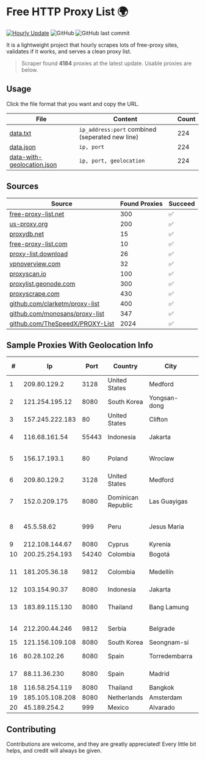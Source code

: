 
# Free HTTP Proxy List 🌍

[![Hourly Update](https://github.com/mertguvencli/http-proxy-list/actions/workflows/main.yml/badge.svg?branch=main)](https://github.com/mertguvencli/http-proxy-list/actions/workflows/main.yml)
![GitHub](https://img.shields.io/github/license/mertguvencli/http-proxy-list)
![GitHub last commit](https://img.shields.io/github/last-commit/mertguvencli/http-proxy-list)

It is a lightweight project that hourly scrapes lots of free-proxy sites, validates if it works, and serves a clean proxy list.


> Scraper found **4184** proxies at the latest update. Usable proxies are below.

## Usage

Click the file format that you want and copy the URL.


|File|Content|Count|
|----|-------|-----|
|[data.txt](https://raw.githubusercontent.com/mertguvencli/http-proxy-list/main/proxy-list/data.txt)|`ip_address:port` combined (seperated new line)|224|
|[data.json](https://raw.githubusercontent.com/mertguvencli/http-proxy-list/main/proxy-list/data.json)|`ip, port`|224|
|[data-with-geolocation.json](https://raw.githubusercontent.com/mertguvencli/http-proxy-list/main/proxy-list/data-with-geolocation.json)|`ip, port, geolocation`|224|

## Sources

|Source|Found Proxies|Succeed|
|------|-------------|-------|
|[free-proxy-list.net](https://free-proxy-list.net)|300|✅|
|[us-proxy.org](https://www.us-proxy.org)|200|✅|
|[proxydb.net](http://proxydb.net)|15|✅|
|[free-proxy-list.com](https://free-proxy-list.com/?page=&port=&type%5B%5D=http&type%5B%5D=https&up_time=0&search=Search)|10|✅|
|[proxy-list.download](https://www.proxy-list.download/HTTP)|26|✅|
|[vpnoverview.com](https://vpnoverview.com/privacy/anonymous-browsing/free-proxy-servers)|32|✅|
|[proxyscan.io](https://www.proxyscan.io)|100|✅|
|[proxylist.geonode.com](https://proxylist.geonode.com/api/proxy-list?limit=300&page=1&sort_by=lastChecked&sort_type=desc&protocols=http,https)|300|✅|
|[proxyscrape.com](https://api.proxyscrape.com/v2/?request=displayproxies&protocol=http&timeout=10000&country=all&ssl=all&anonymity=all)|430|✅|
|[github.com/clarketm/proxy-list](https://raw.githubusercontent.com/clarketm/proxy-list/master/proxy-list-raw.txt)|400|✅|
|[github.com/monosans/proxy-list](https://raw.githubusercontent.com/monosans/proxy-list/main/proxies/http.txt)|347|✅|
|[github.com/TheSpeedX/PROXY-List](https://raw.githubusercontent.com/TheSpeedX/PROXY-List/master/http.txt)|2024|✅|


## Sample Proxies With Geolocation Info

|#|Ip|Port|Country|City|Internet Service Provider|
|-|--|----|-------|----|-------------------------|
|1|209.80.129.2|3128|United States|Medford|HopOne Internet Corporation|
|2|121.254.195.12|8080|South Korea|Yongsan-dong|LG DACOM Corporation|
|3|157.245.222.183|80|United States|Clifton|DigitalOcean, LLC|
|4|116.68.161.54|55443|Indonesia|Jakarta|PT. Sumber Data Indonesia|
|5|156.17.193.1|80|Poland|Wroclaw|Wroclaw Centre of Networking and Supercomputing|
|6|209.80.129.2|3128|United States|Medford|HopOne Internet Corporation|
|7|152.0.209.175|8080|Dominican Republic|Las Guayigas|Compañía Dominicana de Teléfonos S. A.|
|8|45.5.58.62|999|Peru|Jesus Maria|Satelital Telecomunicaciones S.A.C|
|9|212.108.144.67|8080|Cyprus|Kyrenia|Lifecell Digital LTD|
|10|200.25.254.193|54240|Colombia|Bogotá|Andinet ON Line|
|11|181.205.36.18|9812|Colombia|Medellín|EPM Telecomunicaciones S.A. E.S.P.|
|12|103.154.90.37|8080|Indonesia|Jakarta|MORATELINDONAP|
|13|183.89.115.130|8080|Thailand|Bang Lamung|Triple T Broadband Public Company Limited|
|14|212.200.44.246|9812|Serbia|Belgrade|TELEKOM SRBIJA a.d.|
|15|121.156.109.108|8080|South Korea|Seongnam-si|Korea Telecom|
|16|80.28.102.26|8080|Spain|Torredembarra|TDENET (Red de servicios IP)|
|17|88.11.36.230|8080|Spain|Madrid|Telefonica de Espana SAU|
|18|116.58.254.119|8080|Thailand|Bangkok|CAT-BB|
|19|185.105.108.208|8080|Netherlands|Amsterdam|Serverius|
|20|45.189.254.2|999|Mexico|Alvarado|Tracered SA De CV|



## Contributing

Contributions are welcome, and they are greatly appreciated! Every
little bit helps, and credit will always be given.

